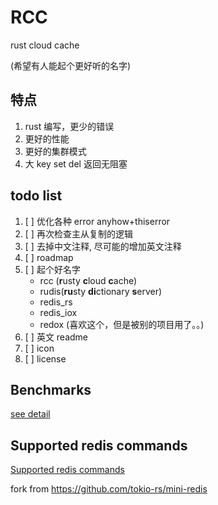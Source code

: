 # RCC

rust cloud cache

(希望有人能起个更好听的名字)

## 特点

1. rust 编写，更少的错误
1. 更好的性能
1. 更好的集群模式
1. 大 key set del 返回无阻塞

## todo list

1. [ ] 优化各种 error anyhow+thiserror
1. [ ] 再次检查主从复制的逻辑
1. [ ] 去掉中文注释, 尽可能的增加英文注释
1. [ ] roadmap
1. [ ] 起个好名字
   - rcc (**r**usty **c**loud **c**ache)
   - rudis(**ru**sty **di**ctionary **s**erver)
   - redis_rs
   - redis_iox
   - redox (喜欢这个，但是被别的项目用了。。)
1. [ ] 英文 readme
1. [ ] icon
1. [ ] license

## Benchmarks

[see detail](./docs/benchmark.md)

## Supported redis commands

[Supported redis commands](./docs/supported_redis_cmds.md)

fork from <https://github.com/tokio-rs/mini-redis>
